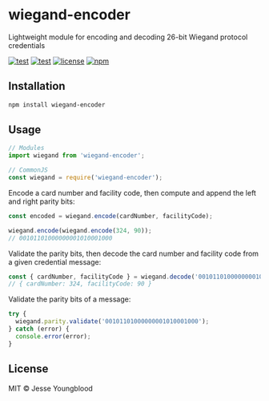 # wiegand-encoder

Lightweight module for encoding and decoding 26-bit Wiegand protocol credentials

[![test](https://github.com/jessety/wiegand-encoder/workflows/test/badge.svg)](https://github.com/jessety/wiegand-encoder/actions?query=workflow%3Atest)
[![test](https://github.com/jessety/wiegand-encoder/workflows/lint/badge.svg)](https://github.com/jessety/wiegand-encoder/actions?query=workflow%3Alint)
[![license](https://img.shields.io/github/license/jessety/wiegand-encoder.svg)](https://github.com/jessety/wiegand-encoder/blob/master/LICENSE)
[![npm](https://img.shields.io/npm/v/wiegand-encoder.svg)](https://www.npmjs.com/package/wiegand-encoder)

## Installation

```bash
npm install wiegand-encoder
```

## Usage

```javascript
// Modules
import wiegand from 'wiegand-encoder';

// CommonJS
const wiegand = require('wiegand-encoder');
```

Encode a card number and facility code, then compute and append the left and right parity bits:

```javascript
const encoded = wiegand.encode(cardNumber, facilityCode);

wiegand.encode(wiegand.encode(324, 90));
// 00101101000000001010001000
```

Validate the parity bits, then decode the card number and facility code from a given credential message:

```javascript
const { cardNumber, facilityCode } = wiegand.decode('00101101000000001010001000');
// { cardNumber: 324, facilityCode: 90 }
```

Validate the parity bits of a message:

```javascript
try {
  wiegand.parity.validate('00101101000000001010001000');
} catch (error) {
  console.error(error);
}
```

## License

MIT © Jesse Youngblood
